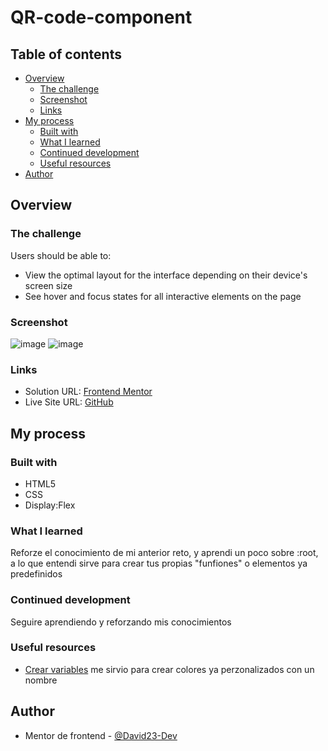 # QR-code-component

## Table of contents

- [Overview](#overview)
  - [The challenge](#the-challenge)
  - [Screenshot](#screenshot)
  - [Links](#links)
- [My process](#my-process)
  - [Built with](#built-with)
  - [What I learned](#what-i-learned)
  - [Continued development](#continued-development)
  - [Useful resources](#useful-resources)
- [Author](#author)

## Overview

### The challenge

Users should be able to:

- View the optimal layout for the interface depending on their device's screen size
- See hover and focus states for all interactive elements on the page


### Screenshot
![image](https://github.com/David23-Dev/QR-code-component/assets/112764730/2b5cc3b3-4a69-4be3-9db4-2a7dffc9c0d4)
![image](https://github.com/David23-Dev/QR-code-component/assets/112764730/cc28a12f-8938-444e-9ab3-71e655823978)




### Links

- Solution URL: [Frontend Mentor](https://www.frontendmentor.io/solutions/qrcodecomponent-using-css-flex-qU6Ap0dyba)
- Live Site URL: [GitHub](https://david23-dev.github.io/QR-code-component/)


## My process

### Built with

- HTML5
- CSS
- Display:Flex

### What I learned

Reforze el conocimiento de mi anterior reto, y aprendi un poco sobre :root, a lo que entendi sirve para crear tus propias "funfiones" o elementos ya predefinidos

### Continued development

Seguire aprendiendo y reforzando mis conocimientos

### Useful resources

- [Crear variables](https://developer.mozilla.org/es/docs/Web/CSS/:root) me sirvio para crear colores ya perzonalizados con un nombre

## Author
- Mentor de frontend - [@David23-Dev](https://www.frontendmentor.io/profile/David23-Dev)
